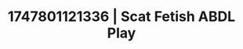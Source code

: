 ---
categories:
- Pussy eating
- Threesome action
- Sensual cosplay
- Erotic curves
- Artistic nudes
image: /assets/images/1747801121336.jpg
layout: post
seo:
  description: Featured content with premium Scat Fetish, ABDL Play. HD images available.
  keywords: Scat Fetish, ABDL Play
  og_image: /assets/images/1747801121336.jpg
  schema_type: VisualArtwork
tags:
- ABDL Play
- '#1747801121336'
- Scat Fetish
title: 1747801121336 | Scat Fetish ABDL Play
---